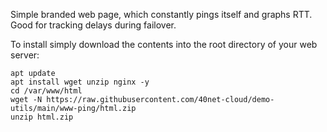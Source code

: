 Simple branded web page, which constantly pings itself and graphs RTT. Good for tracking delays during failover.

To install simply download the contents into the root directory of your web server:
```
apt update
apt install wget unzip nginx -y
cd /var/www/html
wget -N https://raw.githubusercontent.com/40net-cloud/demo-utils/main/www-ping/html.zip
unzip html.zip
```
